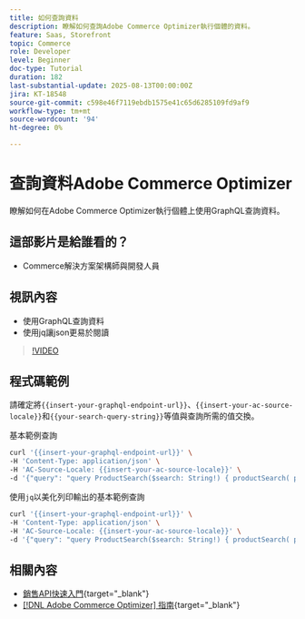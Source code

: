 ```yaml
---
title: 如何查詢資料
description: 瞭解如何查詢Adobe Commerce Optimizer執行個體的資料。
feature: Saas, Storefront
topic: Commerce
role: Developer
level: Beginner
doc-type: Tutorial
duration: 182
last-substantial-update: 2025-08-13T00:00:00Z
jira: KT-18548
source-git-commit: c598e46f7119ebdb1575e41c65d6285109fd9af9
workflow-type: tm+mt
source-wordcount: '94'
ht-degree: 0%

---
```


# 查詢資料Adobe Commerce Optimizer

瞭解如何在Adobe Commerce Optimizer執行個體上使用GraphQL查詢資料。

## 這部影片是給誰看的？

* Commerce解決方案架構師與開發人員

## 視訊內容

* 使用GraphQL查詢資料
* 使用jq讓json更易於閱讀

>[!VIDEO](https://video.tv.adobe.com/v/3470800?learn=on&enablevpops)

## 程式碼範例

請確定將`{{insert-your-graphql-endpoint-url}}`、`{{insert-your-ac-source-locale}}`和`{{your-search-query-string}}`等值與查詢所需的值交換。

基本範例查詢

```bash
curl '{{insert-your-graphql-endpoint-url}}' \
-H 'Content-Type: application/json' \
-H 'AC-Source-Locale: {{insert-your-ac-source-locale}}' \
-d '{"query": "query ProductSearch($search: String!) { productSearch( phrase: $search, page_size: 10, current_page: 2) { items { productView { sku name description shortDescription images { url } ... on SimpleProductView { attributes { label name value } price { regular { amount { value currency } } roles } } } } } }", "variables": { "search": "{{your-search-query-string}}"}}'
```

使用`jq`以美化列印輸出的基本範例查詢

```bash
curl '{{insert-your-graphql-endpoint-url}}' \
-H 'Content-Type: application/json' \
-H 'AC-Source-Locale: {{insert-your-ac-source-locale}}' \
-d '{"query": "query ProductSearch($search: String!) { productSearch( phrase: $search, page_size: 10, current_page: 2) { items { productView { sku name description shortDescription images { url } ... on SimpleProductView { attributes { label name value } price { regular { amount { value currency } } roles } } } } } }", "variables": { "search": "{{your-search-query-string}}"}}' | jq .
```

## 相關內容

* [銷售API快速入門](https://developer.adobe.com/commerce/services/optimizer/merchandising-services/using-the-api/#make-your-first-request){target="_blank"}
* [[!DNL Adobe Commerce Optimizer] 指南](https://experienceleague.adobe.com/zh-hant/docs/commerce/optimizer/overview){target="_blank"}
